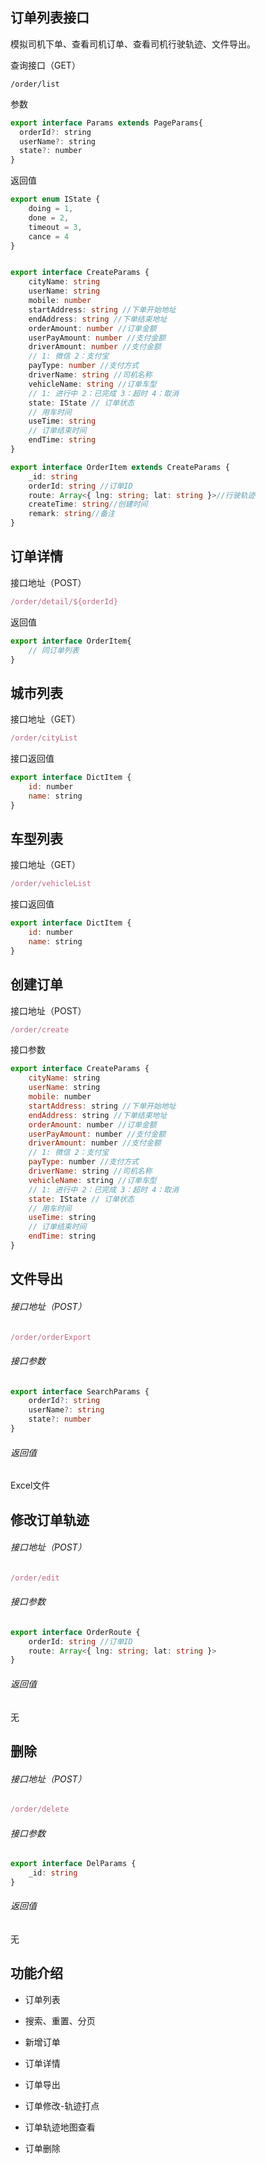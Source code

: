 ## 订单列表接口

模拟司机下单、查看司机订单、查看司机行驶轨迹、文件导出。

查询接口（GET）

```shell
/order/list
```

参数

```js
export interface Params extends PageParams{
  orderId?: string
  userName?: string
  state?: number
}
```

返回值

```typescript
export enum IState {
    doing = 1,
    done = 2,
    timeout = 3,
    cance = 4
}


export interface CreateParams {
    cityName: string
    userName: string
    mobile: number
    startAddress: string //下单开始地址
    endAddress: string //下单结束地址
    orderAmount: number //订单金额
    userPayAmount: number //支付金额
    driverAmount: number //支付金额
    // 1: 微信 2：支付宝
    payType: number //支付方式
    driverName: string //司机名称
    vehicleName: string //订单车型
    // 1: 进行中 2：已完成 3：超时 4：取消
    state: IState // 订单状态
    // 用车时间
    useTime: string
    // 订单结束时间
    endTime: string
}

export interface OrderItem extends CreateParams {
    _id: string
    orderId: string //订单ID
    route: Array<{ lng: string; lat: string }>//行驶轨迹
    createTime: string//创建时间
    remark: string//备注
}
```

## 订单详情

接口地址（POST）

```js
/order/detail/${orderId}
```

返回值

```typescript
export interface OrderItem{
    // 同订单列表
}
```

## 城市列表

接口地址（GET）

```js
/order/cityList
```

接口返回值

```js
export interface DictItem {
    id: number
    name: string
}
```

## 车型列表

接口地址（GET）

```js
/order/vehicleList
```

接口返回值

```js
export interface DictItem {
    id: number
    name: string
}
```

## 创建订单

接口地址（POST）

```js
/order/create
```

接口参数

```js
export interface CreateParams {
    cityName: string
    userName: string
    mobile: number
    startAddress: string //下单开始地址
    endAddress: string //下单结束地址
    orderAmount: number //订单金额
    userPayAmount: number //支付金额
    driverAmount: number //支付金额
    // 1: 微信 2：支付宝
    payType: number //支付方式
    driverName: string //司机名称
    vehicleName: string //订单车型
    // 1: 进行中 2：已完成 3：超时 4：取消
    state: IState // 订单状态
    // 用车时间
    useTime: string
    // 订单结束时间
    endTime: string
}
```

## 文件导出

###### 接口地址（POST）

```js
/order/orderExport
```

###### 接口参数

```typescript
export interface SearchParams {
    orderId?: string
    userName?: string
    state?: number
}
```

###### 返回值

Excel文件

## 修改订单轨迹

###### 接口地址（POST）

```js
/order/edit
```

###### 接口参数

```typescript
export interface OrderRoute {
    orderId: string //订单ID
    route: Array<{ lng: string; lat: string }>
}
```

###### 返回值

无

## 删除

###### 接口地址（POST）

```js
/order/delete
```

###### 接口参数

```typescript
export interface DelParams { 
    _id: string 
}
```

###### 返回值

无

## 功能介绍

- 订单列表

- 搜索、重置、分页

- 新增订单

- 订单详情

- 订单导出

- 订单修改-轨迹打点

- 订单轨迹地图查看

- 订单删除
